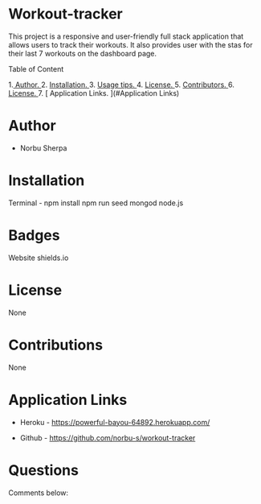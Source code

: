 # Workout-tracker

This project is a responsive and user-friendly full stack application   that allows users to track their workouts. It also provides user with the stas for their last 7 workouts on the dashboard page.


Table of Content

1.[ Author. ](#author)
2.  [ Installation. ](#Installation)
3. [ Usage tips. ](#Badges)
4. [ License. ](#License)
5. [ Contributors. ](#Contributions)
6. [ License. ](#License)
7. [ Application Links. ](#Application Links)


# Author
- Norbu Sherpa



# Installation
Terminal -
npm install
npm run seed
mongod
node.js




# Badges
Website shields.io

# License
None

# Contributions
None

# Application Links

- Heroku - https://powerful-bayou-64892.herokuapp.com/

- Github - https://github.com/norbu-s/workout-tracker

# Questions
Comments below:
